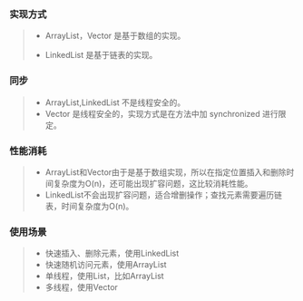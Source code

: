 ### 实现方式

  >- ArrayList，Vector 是基于数组的实现。
  >
  >
  >- LinkedList 是基于链表的实现。
  ​

### 同步

  >- ArrayList,LinkedList 不是线程安全的。
  >- Vector 是线程安全的，实现方式是在方法中加 synchronized 进行限定。

### 性能消耗

  > - ArrayList和Vector由于是基于数组实现，所以在指定位置插入和删除时间复杂度为O(n)，还可能出现扩容问题，这比较消耗性能。
  > - LinkedList不会出现扩容问题，适合增删操作；查找元素需要遍历链表，时间复杂度为O(n)。

### 使用场景

  > - 快速插入、删除元素，使用LinkedList
  > - 快速随机访问元素，使用ArrayList
  > - 单线程，使用List，比如ArrayList
  > - 多线程，使用Vector
